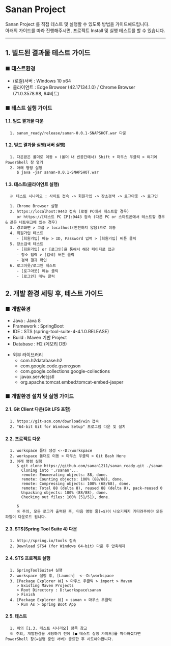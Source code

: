 # Sanan Project

Sanan Project 를 직접 테스트 및 실행할 수 있도록 방법을 가이드해드립니다.   
아래의 가이드를 따라 진행해주시면, 프로젝트 Install 및 실행 테스트를 할 수 있습니다.

-------------------------------------------------------------------------------------------

## 1. 빌드된 결과물 테스트 가이드

### ■ 테스트환경
- (로컬)서버 : Windows 10 x64
- 클라이언트 : Edge Browser (42.17134.1.0) / Chrome Browser (71.0.3578.98, 64비트)

### ■ 테스트 실행 가이드
#### 1.1. 빌드 결과물 다운
      1. sanan_ready/release/sanan-0.0.1-SNAPSHOT.war 다운
      
#### 1.2. 빌드 결과물 실행(서버 실행)
      1. 다운받은 폴더로 이동 > (폴더 내 빈공간에서) Shift + 마우스 우클릭 > 여기에 PowerShell 창 열기
      2. 아래 명령 실행
         $ java -jar sanan-0.0.1-SNAPSHOT.war

#### 1.3. 테스트(클라이언트 실행)
      ※ 테스트 시나리오 : 사이트 접속 -> 회원가입 -> 장소검색 -> 로그아웃 -> 로그인  
      
      1. Chrome Browser 실행
      2. https://localhost:9443 접속 (로컬 PC에서 테스트할 경우)  
         or https://[테스트 PC IP]:9443 접속 (다른 PC or 스마트폰에서 테스트할 경우 & 같은 네트워크에 있는 경우)
      3. 경고화면 > 고급 > localhost(안전하지 않음)으로 이동
      4. 회원가입 테스트
         - [회원가입] 메뉴 > ID, Password 입력 > [회원가입] 버튼 클릭
      5. 장소검색 테스트
         - [회원가입] or [로그인]을 통해서 해당 페이지로 접근
         - 장소 입력 > [검색] 버튼 클릭
         - 검색 결과 확인
      6. 로그아웃/로그인 테스트
         - [로그아웃] 메뉴 클릭
         - [로그인] 메뉴 클릭


## 2. 개발 환경 세팅 후, 테스트 가이드

### ■ 개발환경
- Java : Java 8
- Framework : SpringBoot 
- IDE : STS (spring-tool-suite-4-4.1.0.RELEASE)
- Build : Maven 기반 Project
- Database : H2 (메모리 DB)
+ 외부 라이브러리
    - com.h2database:h2  
    - com.google.code.gson:gson  
    - com.google.collections:google-collections  
    - javax.servlet:jstl  
    - org.apache.tomcat.embed:tomcat-embed-jasper  

### ■ 개발환경 설치 및 실행 가이드
#### 2.1. Git Client 다운(Git LFS 포함)
      1. https://git-scm.com/download/win 접속
      2. "64-bit Git for Windows Setup" 프로그램 다운 및 설치

#### 2.2. 프로젝트 다운
      1. workspace 폴더 생성 <--D:\workspace
      2. workspace 폴더로 이동 > 마우스 우클릭 > Git Bash Here
      3. 아래 명령 실행
         $ git clone https://github.com/sanan1211/sanan_ready.git ./sanan
           Cloning into './sanan'...
           remote: Enumerating objects: 88, done.
           remote: Counting objects: 100% (88/88), done.
           remote: Compressing objects: 100% (68/68), done.
           remote: Total 88 (delta 8), reused 88 (delta 8), pack-reused 0
           Unpacking objects: 100% (88/88), done.
           Checking out files: 100% (51/51), done.
		
         $
         ※ 주의, 모든 로그가 출력된 후, 다음 명령 줄(=$)이 나오기까지 기다려주어야 모든 파일이 다운로드 됩니다. 
            	     
#### 2.3. STS(Spring Tool Suite 4) 다운
      1. http://spring.io/tools 접속
      2. Download STS4 (for Windows 64-bit) 다운 후 압축해제

#### 2.4. STS 프로젝트 실행
      1. SpringToolSuite4 실행
      2. workspace 설정 후, [Launch]  <--D:\workspace
      3. [Package Explorer 뷰] > 마우스 우클릭 > import > Maven
         > Existing Maven Projects  
         > Root Directory : D:\workspace\sanan
         > Finish  
      4. [Package Explorer 뷰] > sanan > 마우스 우클릭
         > Run As > Spring Boot App
     
#### 2.5. 테스트
      1. 위의 [1.3. 테스트 시나리오] 항목 참고
      ※ 주의, 개발환경을 세팅하기 전에 [■ 테스트 실행 가이드]를 따라하셨다면 PowerShell 창(=실행 중인 서버) 종료한 후 시도해야합니다.
